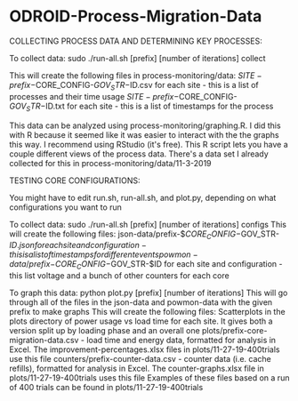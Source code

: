 # ODROID-Process-Migration-Data

COLLECTING PROCESS DATA AND DETERMINING KEY PROCESSES:


To collect data: sudo ./run-all.sh [prefix] [number of iterations] collect

This will create the following files in process-monitoring/data:
	$SITE-prefix-$CORE_CONFIG-$GOV_STR-$ID.csv for each site - this is a list of processes and their time usage
	$SITE-prefix-$CORE_CONFIG-$GOV_STR-$ID.txt for each site - this is a list of timestamps for the process

This data can be analyzed using process-monitoring/graphing.R.
I did this with R because it seemed like it was easier to interact with the the graphs this way. I recommend using RStudio (it's free).
This R script lets you have a couple different views of the process data.
There's a data set I already collected for this in process-monitoring/data/11-3-2019




TESTING CORE CONFIGURATIONS:


You might have to edit run.sh, run-all.sh, and plot.py, depending on what configurations you want to run

To collect data: sudo ./run-all.sh [prefix] [number of iterations] configs
This will create the following files:
	json-data/prefix-$$CORE_CONFIG-$GOV_STR-$ID.json for each site and configuration - this is a list of timestamps for different events
	powmon-data/prefix-$$CORE_CONFIG-$GOV_STR-$ID for each site and configuration - this list voltage and a bunch of other counters for each core

To graph this data: python plot.py [prefix] [number of iterations]
This will go through all of the files in the json-data and powmon-data with the given prefix to make graphs
This will create the following files:
	Scatterplots in the plots directory of power usage vs load time for each site. It gives both a version split up by loading phase and an overall one
	plots/prefix-core-migration-data.csv - load time and energy data, formatted for analysis in Excel. The improvement-percentages.xlsx files in plots/11-27-19-400trials use this file
	counters/prefix-counter-data.csv - counter data (i.e. cache refills), formatted for analysis in Excel. The counter-graphs.xlsx file in plots/11-27-19-400trials uses this file
Examples of these files based on a run of 400 trials can be found in plots/11-27-19-400trials
